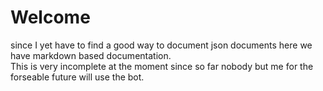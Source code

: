 # Welcome
since I yet have to find a good way to document json documents here we have markdown based documentation.  
This is very incomplete at the moment since so far nobody but me for the forseable future will use the bot.

